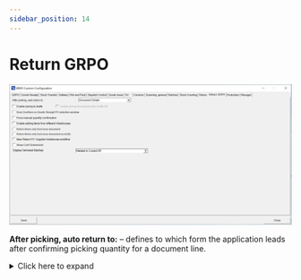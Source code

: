 ```yaml
---
sidebar_position: 14
---
```


# Return GRPO

![Return GRPO](./media/cc-return-grpo.webp)

**After picking, auto return to:** – defines to which form the application leads after confirming picking quantity for a document line.
    <details>
    <summary>Click here to expand</summary>
    <div>
    **Main Document Workflow**

        ![Main Document Workflow](./media/return-grpo/main-document-workflow.png) ![Main Document Workflow](./media/return-grpo/main-document-workflow-01.png)

        **Item Details WorkFlow**

        ![Item Details Workflow](./media/return-grpo/item-details-workflow.png) ![Item Details Workflow](./media/return-grpo/item-details-workflow-01.png)
    </div>
    </details>

**Enable saving to drafts** – allows saving documents as document drafts.
    <details>
    <summary>Click here to expand</summary>
    <div>
    By default, the option is switched off, and the Remarks window looks like this:

        ![Remarks Window](./media/return-grpo/remarks-window-01.png)

    When the option is switched on, the Remarks window looks like this:

        ![Remarks Window](./media/return-grpo/remarks-window-02.png)
    </div>
    </details>

**Enable saving documents when drafts ON** – allows deciding on the Remarks form whether to save a transaction as a document or a document draft.
    <details>
    <summary>Click here to expand</summary>
    <div>
    When the option is checked, two options are available in the Remarks field:
        ![Save Documents](./media/return-grpo/save-documents.png)
    </div>
    </details>

**Scan DocNum on Goods Receipt PO select window** – checking this option allows you to scan a document by DocNum instead of DocEntry.

**Force manual quantity confirmation** – after scanning required prefixes (Warehouse, Vendor, Item, Quantity, Batch number), the application forces manual confirmation of quantity (instead of confirmation after scanning a barcode with quantity)

**Enable adding Items from different Warehouses** – self-explanatory

**Return Items only from the base document** – unchecking this checkbox allows creating a Return document based on any Items added to the list. Checking this option causes the Item list to be populated only by Items from the base document.
    <details>
    <summary>Click here to expand</summary>
    <div>
    ![Returns Operations](./media/return-grpo/returns-operations.png) ![Goods Return Operations](./media/return-grpo/goods-return-operations.png) ![Goods Receipt](./media/return-grpo/goods-receipt.png) ![Document Details](./media/return-grpo/document-details-03.png)
    </div>
    </details>

**Return Items only from the base document for drafts** – works the same way as the option above but for document drafts.

**New Return PO: Supplier-Warehouse workflow** – checking this option affects the workflow in how the Supplier form is displayed first. Choosing a Supplier leads to the Warehouse form. With this setting, scanning a Serial number or a Batch number on the Warehouse selection window will use the "Fast Scan," i.e., select warehouse, item, and serial/batch with the quantity provided in the scanned barcode and add it to the document.

**Show Cost Dimensions** – checking this checkbox adds a button (next to the Back button) on the Quantity form that leads to the Cost Dimensions form.

**Display Delivered Batches** – display all Batches or only Batches of a related Business Partner.
    <details>
    <summary>Click here to expand</summary>
    <div>
    Reflects the related SAP Business One option:
        ![Display Delivered Batches](./media/return-grpo/return-batches.png)
    </div>
    </details>

**Freight cost options**:

- Partial Freight
- Full freight for first Delivery only
- Always charge full freight - total freight cost from Sales Order to Delivery, even in partial delivery.
